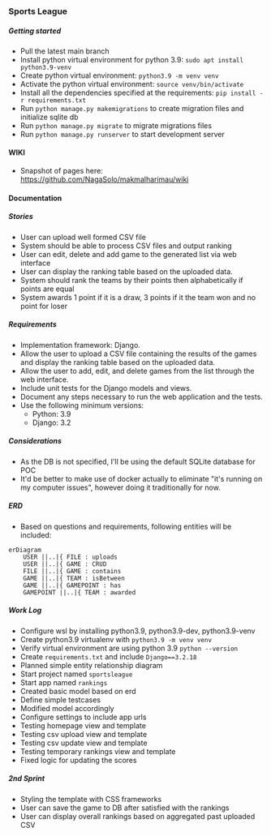 ### Sports League

##### Getting started
- Pull the latest main branch
- Install python virtual environment for python 3.9: `sudo apt install python3.9-venv`
- Create python virtual environment: `python3.9 -m venv venv`
- Activate the python virtual environment: `source venv/bin/activate`
- Install all the dependencies specified at the requirements: `pip install -r requirements.txt`
- Run `python manage.py makemigrations` to create migration files and initialize sqlite db
- Run `python manage.py migrate` to migrate migrations files
- Run `python manage.py runserver` to start development server


#### WIKI
- Snapshot of pages here: https://github.com/NagaSolo/makmalharimau/wiki

#### Documentation 

##### Stories
- User can upload well formed CSV file
- System should be able to process CSV files and output ranking
- User can edit, delete and add game to the generated list via web interface
- User can display the ranking table based on the uploaded data.
- System should rank the teams by their points then alphabetically if points are equal
- System awards 1 point if it is a draw, 3 points if it the team won and no point for loser

##### Requirements
- Implementation framework: Django.
- Allow the user to upload a CSV file containing the results of the games and display the ranking table based on the uploaded data.
- Allow the user to add, edit, and delete games from the list through the web interface.
- Include unit tests for the Django models and views.
- Document any steps necessary to run the web application and the tests.
- Use the following minimum versions:
    - Python: 3.9
    - Django: 3.2

##### Considerations
- As the DB is not specified, I'll be using the default SQLite database for POC
- It'd be better to make use of docker actually to eliminate "it's running on my computer issues", however doing it traditionally for now. 


##### ERD
- Based on questions and requirements, following entities will be included:
```mermaid
erDiagram
    USER ||..|{ FILE : uploads
    USER ||..|{ GAME : CRUD
    FILE ||..|{ GAME : contains
    GAME ||..|{ TEAM : isBetween
    GAME ||..|{ GAMEPOINT : has
    GAMEPOINT ||..|{ TEAM : awarded
```


##### Work Log
- Configure wsl by installing python3.9, python3.9-dev, python3.9-venv
- Create python3.9 virtualenv with `python3.9 -m venv venv`
- Verify virtual environment are using python 3.9 `python --version`
- Create `requirements.txt` and include `Django==3.2.18`
- Planned simple entity relationship diagram
- Start project named `sportsleague`
- Start app named `rankings`
- Created basic model based on erd
- Define simple testcases
- Modified model accordingly
- Configure settings to include app urls
- Testing homepage view and template
- Testing csv upload view and template
- Testing csv update view and template
- Testing temporary rankings view and template
- Fixed logic for updating the scores


##### 2nd Sprint
- Styling the template with CSS frameworks
- User can save the game to DB after satisfied with the rankings
- User can display overall rankings based on aggregated past uploaded CSV
